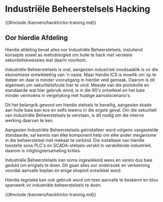 # Industriële Beheerstelsels Hacking

{{#include /banners/hacktricks-training.md}}

## Oor hierdie Afdeling

Hierdie afdeling bevat alles oor Industriële Beheerstelsels, insluitend konsepte sowel as metodologieë om hulle te hack met verskeie sekuriteitskwessies wat daarin voorkom.

Industriële Beheerstelsels is oral, aangesien industrieë noodsaaklik is vir die ekonomiese ontwikkeling van 'n nasie. Maar hierdie ICS is moeilik om op te dateer en daar is minder vooruitgang in hierdie veld gemaak. Daarom is dit algemeen om sekuriteitsfoute hier te vind. Meeste van die protokolle en standaarde wat hier gebruik word, is in die 90's ontwikkel en het baie minder vermoëns in vergelyking met huidige aanvalscenario's.

Dit het belangrik geword om hierdie stelsels te beveilig, aangesien skade aan hulle baie kan kos en selfs lewens in die ergste geval. Om die sekuriteit van Industriële Beheerstelsels te verstaan, is dit nodig om die interne werking daarvan te ken.

Aangesien Industriële Beheerstelsels geïnstalleer word volgens vasgestelde standaarde, sal kennis van elke komponent help om elke ander meganisme in die beheerstelsel met mekaar te verbind. Die installasie van hierdie toestelle soos PLC's en SCADA-stelsels verskil in verskillende industrieë, daarom is inligtingversameling krities.

Industriële Beheerstelsels kan soms ingewikkeld wees en vereis dus baie geduld om enigiets te doen. Dit gaan alles oor ondersoek en verkenning voordat aanvalle beplan en enige eksploit ontwikkel word.

Hierdie tegnieke kan ook gebruik word om teen aanvalle te beskerm en blou spanwerk vir industriële beheerstelsels te doen.

{{#include /banners/hacktricks-training.md}}
